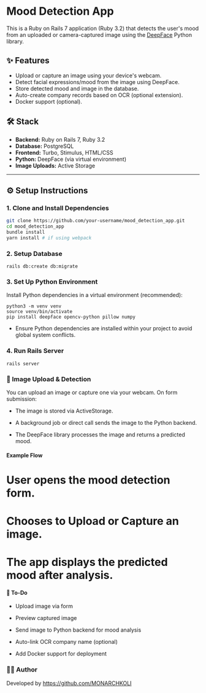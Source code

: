 # Mood Detection App

This is a Ruby on Rails 7 application (Ruby 3.2) that detects the user's mood from an uploaded or camera-captured image using the [DeepFace](https://github.com/serengil/deepface) Python library.

## ✨ Features

- Upload or capture an image using your device's webcam.
- Detect facial expressions/mood from the image using DeepFace.
- Store detected mood and image in the database.
- Auto-create company records based on OCR (optional extension).
- Docker support (optional).

## 🛠️ Stack

- **Backend:** Ruby on Rails 7, Ruby 3.2
- **Database:** PostgreSQL
- **Frontend:** Turbo, Stimulus, HTML/CSS
- **Python:** DeepFace (via virtual environment)
- **Image Uploads:** Active Storage

---

## ⚙️ Setup Instructions

### 1. Clone and Install Dependencies

```bash
git clone https://github.com/your-username/mood_detection_app.git
cd mood_detection_app
bundle install
yarn install # if using webpack
```

### 2. Setup Database

```
rails db:create db:migrate
```

### 3. Set Up Python Environment

Install Python dependencies in a virtual environment (recommended):

```
python3 -m venv venv
source venv/bin/activate
pip install deepface opencv-python pillow numpy
```

- Ensure Python dependencies are installed within your project to avoid global system conflicts.

### 4. Run Rails Server

```
rails server
```

### 📸 Image Upload & Detection

You can upload an image or capture one via your webcam. On form submission:

- The image is stored via ActiveStorage.

- A background job or direct call sends the image to the Python backend.

- The DeepFace library processes the image and returns a predicted mood.

#### Example Flow

# User opens the mood detection form.

# Chooses to Upload or Capture an image.

# The app displays the predicted mood after analysis.

#### 🧠 To-Do

- Upload image via form

- Preview captured image

- Send image to Python backend for mood analysis

- Auto-link OCR company name (optional)

- Add Docker support for deployment

### 👨‍💻 Author

Developed by https://github.com/MONARCHKOLI
